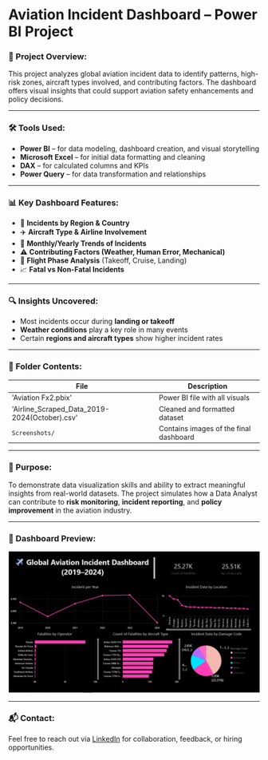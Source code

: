# Aviation Incident Dashboard – Power BI Project

### 📌 Project Overview:
This project analyzes global aviation incident data to identify patterns, high-risk zones, aircraft types involved, and contributing factors. The dashboard offers visual insights that could support aviation safety enhancements and policy decisions.

---

### 🛠 Tools Used:
- **Power BI** – for data modeling, dashboard creation, and visual storytelling
- **Microsoft Excel** – for initial data formatting and cleaning
- **DAX** – for calculated columns and KPIs
- **Power Query** – for data transformation and relationships

---

### 📊 Key Dashboard Features:
- 📍 **Incidents by Region & Country**
- ✈️ **Aircraft Type & Airline Involvement**
- 📆 **Monthly/Yearly Trends of Incidents**
- ⚠️ **Contributing Factors (Weather, Human Error, Mechanical)**
- 🧭 **Flight Phase Analysis** (Takeoff, Cruise, Landing)
- 📈 **Fatal vs Non-Fatal Incidents**

---

### 🔍 Insights Uncovered:
- Most incidents occur during **landing or takeoff**
- **Weather conditions** play a key role in many events
- Certain **regions and aircraft types** show higher incident rates

---

### 📂 Folder Contents:
| File | Description |
|------|-------------|
| 'Aviation Fx2.pbix' | Power BI file with all visuals |
| 'Airline_Scraped_Data_2019-2024(October).csv' | Cleaned and formatted dataset |
| `Screenshots/` | Contains images of the final dashboard |


---

### 🎯 Purpose:
To demonstrate data visualization skills and ability to extract meaningful insights from real-world datasets. The project simulates how a Data Analyst can contribute to **risk monitoring**, **incident reporting**, and **policy improvement** in the aviation industry.

---

### 📸 Dashboard Preview:
![Dashboard Preview](Screenshots/Screenshot-2025-07-14-151709.png)

---

### 📬 Contact:
Feel free to reach out via [LinkedIn](https://www.linkedin.com/in/tanmay-teotia-019695228) for collaboration, feedback, or hiring opportunities.
